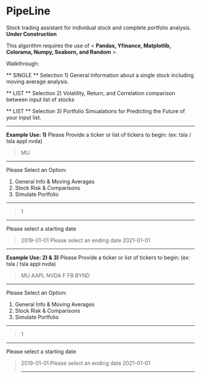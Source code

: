 # PipeLine
Stock trading assistant for individual stock and complete portfolio analysis. **Under Construction**


This algorithm requires the use of < **Pandas, Yfinance, Matplotlib, Colorama, Numpy, Seaborn, and Random** >.

Walkthrough:

** SINGLE ** Selection 1) General Information about a single stock including moving average analysis.

** LIST ** Selection 2) Volatility, Return, and Correlation comparison between input list of stocks 

** LIST ** Selection 3) Portfolio Simualations for Predicting the Future of your input list.

__________________________________________________________________
__Example Use: 1)__
Please Provide a ticker or list of tickers to begin: (ex: tsla / tsla appl nvda) 
> MU
 -------------- 
 Please Select an Option: 
 1. General Info & Moving Averages
 2. Stock Risk & Comparisons
 3. Simulate Portfolio
 -------------- 
> 1
 -------------- 
Please select a starting date 
> 2019-01-01
Please select an ending date 
> 2021-01-01
__________________________________________________________________
__Example Use: 2) & 3)__
Please Provide a ticker or list of tickers to begin: (ex: tsla / tsla appl nvda) 
> MU AAPL NVDA F FB BYND
 -------------- 
 Please Select an Option: 
 1. General Info & Moving Averages
 2. Stock Risk & Comparisons
 3. Simulate Portfolio
 -------------- 
> 1
 -------------- 
Please select a starting date 
> 2019-01-01
Please select an ending date 
> 2021-01-01
> __________________________________________________________________
